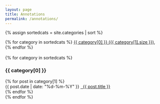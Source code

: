 ```yaml
---
layout: page
title: Annotations
permalink: /annotations/
---
```


{% assign sortedcats = site.categories | sort %}

<div>
{% for category in sortedcats %}
  <a href="#{{ category[0] }}">{{ category[0] }} ({{ category[1].size }})</a>, 
{% endfor %}
</div>
<br>
<div>
  {% for category in sortedcats %}
    <h3><a name="{{ category[0] }}"></a>{{ category[0] }}</h3>
    {% for post in category[1] %}
        <li style="list-style-type: none;">
          <time class="post-meta">{{ post.date | date: "%d-%m-%Y" }}</time>
          <a href="{{ post.url }}">&nbsp;&nbsp;{{ post.title }}</a>
        </li>
    {% endfor %}
    <br>
  {% endfor %}
</div>
